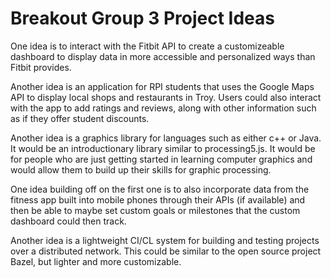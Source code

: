 # Breakout Group 3 Project Ideas

One idea is to interact with the Fitbit API to create a customizeable dashboard to display data in more accessible and personalized ways than Fitbit provides.

Another idea is an application for RPI students that uses the Google Maps API to display local shops and restaurants in Troy. Users could also interact with the app to add ratings and reviews, along with other information such as if they offer student discounts.

Another idea is a graphics library for languages such as either c++ or Java. It would be an introductionary library similar to processing5.js. It would be for people who are just getting started in learning computer graphics and would allow them to build up their skills for graphic processing.

One idea building off on the first one is to also incorporate data from the fitness app built into mobile phones through their APIs (if available) and then be able to maybe set custom goals or milestones that the custom dashboard could then track.

Another idea is a lightweight CI/CL system for building and testing projects over a distributed network. This could be similar to the open source project Bazel, but lighter and more customizable.